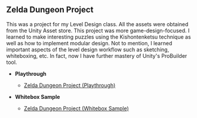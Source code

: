 <h2>Zelda Dungeon Project</h2>

This was a project for my Level Design class. All the assets were obtained from the Unity Asset store.
This project was more game-design-focused. I learned to make interesting puzzles using the Kishontenketsu 
technique as well as how to implement modular design. Not to mention, I learned important aspects of the 
level design workflow such as sketching, whiteboxing, etc. In fact, now I have further mastery of Unity's 
ProBuilder tool.

- <b>Playthrough</b>
  - [Zelda Dungeon Project (Playthrough)](https://drive.google.com/file/d/1CZfUrP7gI__nKqvZ57Lm5XwmWiRxIRGZ/view?usp=sharing)

- <b>Whitebox Sample</b>
  - [Zelda Dungeon Project (Whitebox Sample)](https://drive.google.com/file/d/1LfZ-bvsusphS52_M7XBb5bPt7nxdmwVz/view?usp=sharing)
